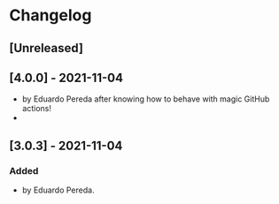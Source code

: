 # Changelog

## [Unreleased]

## [4.0.0] - 2021-11-04
- by Eduardo Pereda after knowing how to behave with magic GitHub actions!
- 
## [3.0.3] - 2021-11-04

### Added

- by Eduardo Pereda.


